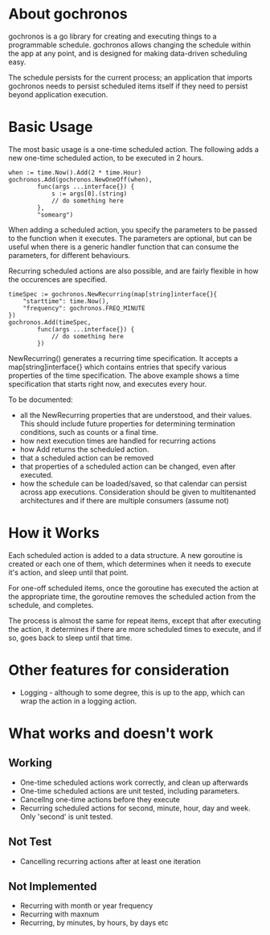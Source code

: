 # About gochronos

gochronos is a go library for creating and executing things to a programmable schedule. gochronos allows changing the schedule within the app at any point,
and is designed for making data-driven scheduling easy.

The schedule persists for the current process; an application that imports
gochronos needs to persist scheduled items itself if they need to persist
beyond application execution.

# Basic Usage

The most basic usage is a one-time scheduled action. The following adds a new
one-time scheduled action, to be executed in 2 hours.

    when := time.Now().Add(2 * time.Hour)
    gochronos.Add(gochronos.NewOneOff(when),
            func(args ...interface{}) {
                s := args[0].(string)
                // do something here
            },
            "somearg")

When adding a scheduled action, you specify the parameters to be passed to the function when it executes. The parameters are optional, but can be useful when there is a generic handler function that can consume the parameters, for different behaviours.

Recurring scheduled actions are also possible, and are fairly flexible in how the occurences are specified.

    timeSpec := gochronos.NewRecurring(map[string]interface{}{
        "starttime": time.Now(),
        "frequency": gochronos.FREQ_MINUTE
    })
    gochronos.Add(timeSpec,
            func(args ...interface{}) {
                // do something here
            })

NewRecurring() generates a recurring time specification. It accepts a
map[string]interface{} which contains entries that specify various properties of the time specification. The above example shows a time specification that starts right now, and executes every hour.

To be documented:

 *  all the NewRecurring properties that are understood, and their values. This
    should include future properties for determining termination conditions,
    such as counts or a final time.
 *  how next execution times are handled for recurring actions
 *  how Add returns the scheduled action.
 *  that a scheduled action can be removed
 *  that properties of a scheduled action can be changed, even after executed.
 *  how the schedule can be loaded/saved, so that calendar can persist across
    app executions. Consideration should be given to multitenanted
    architectures and if there are multiple consumers (assume not)

# How it Works

Each scheduled action is added to a data structure. A new goroutine is created or each one of them, which determines when it needs to execute it's action, and sleep until that point.

For one-off scheduled items, once the goroutine has executed the action at the appropriate time, the goroutine removes the scheduled action from the schedule, and completes.

The process is almost the same for repeat items, except that after executing the action, it determines if there are more scheduled times to execute, and if so, goes back to sleep until that time.

# Other features for consideration

 *  Logging - although to some degree, this is up to the app, which can wrap
    the action in a logging action.

# What works and doesn't work

## Working

 *  One-time scheduled actions work correctly, and clean up afterwards
 *  One-time scheduled actions are unit tested, including parameters.
 *  Cancellng one-time actions before they execute
 *  Recurring scheduled actions for second, minute, hour, day and week. Only
    'second' is unit tested.

## Not Test

 *  Cancelling recurring actions after at least one iteration

## Not Implemented

 *  Recurring with month or year frequency
 *  Recurring with maxnum
 *  Recurring, by minutes, by hours, by days etc